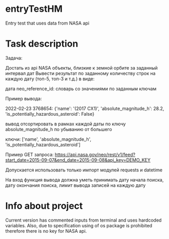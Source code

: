# entryTestHM
Entry test that uses data from NASA api

# Task description
Задача:

Достать из api NASA объекты, близкие к земной орбите за заданный интервал дат
Вывести результат по заданному количеству строк на каждую дату (топ-5, топ-3 и т.д.) в виде:

дата
neo_reference_id: словарь со значениями по заданным ключам

Пример вывода: 

2022-02-23
3768654: {'name': '(2017 CX1)', 'absolute_magnitude_h': 28.2, 'is_potentially_hazardous_asteroid': False}

вывод отсортировать в рамках каждой даты по ключу absolute_magnitude_h по убыванию от большего

ключи: ['name', 'absolute_magnitude_h', 'is_potentially_hazardous_asteroid']

Пример GET запроса:
https://api.nasa.gov/neo/rest/v1/feed?start_date=2015-09-07&end_date=2015-09-08&api_key=DEMO_KEY

Допускается использовать только импорт модулей requests и datetime

На вход функция вывода должна уметь принимать дату начала поиска, дату окончания поиска, лимит вывода записей на каждую дату

# Info about project
Current version has commented inputs from terminal and uses hardcoded variables. Also, due to specification using of os package is prohibited therefore there is no key for NASA api.
